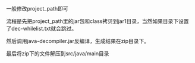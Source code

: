 一般修改project_path即可

流程是先把project_path里的jar包和class拷贝到jar1目录，当然如果目录下设置了dec-whilelist.txt就会跳过。

然后调用java-decompiler.jar反编译，生成结果在zip目录下。

最后将zip下的文件解压到src/java/main目录
